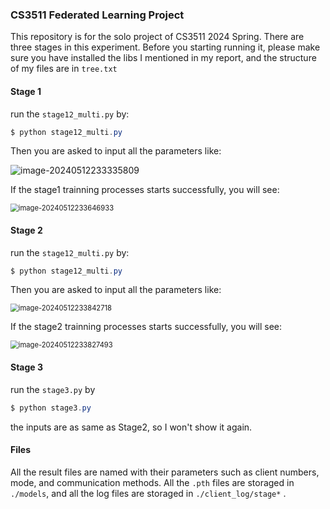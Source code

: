 ### CS3511 Federated Learning Project

This repository is for the solo project of CS3511 2024 Spring. There are three stages in this experiment. Before you starting running it, please make sure you have installed the libs I mentioned in my report, and the structure of my files are in `tree.txt`

#### Stage 1

run the `stage12_multi.py` by:

```powershell
$ python stage12_multi.py
```

Then you are asked to input all the parameters like:

![image-20240512233335809](C:/Users/daijunhao/AppData/Roaming/Typora/typora-user-images/image-20240512233335809.png)

If the stage1 trainning processes starts successfully, you will see:

<img src="C:/Users/daijunhao/AppData/Roaming/Typora/typora-user-images/image-20240512233646933.png" alt="image-20240512233646933" style="zoom: 80%;" />

#### Stage 2

run the `stage12_multi.py` by:

```powershell
$ python stage12_multi.py
```

Then you are asked to input all the parameters like:

<img src="C:/Users/daijunhao/AppData/Roaming/Typora/typora-user-images/image-20240512233842718.png" alt="image-20240512233842718" style="zoom: 80%;" />

If the stage2 trainning processes starts successfully, you will see:

<img src="C:/Users/daijunhao/AppData/Roaming/Typora/typora-user-images/image-20240512233827493.png" alt="image-20240512233827493" style="zoom:80%;" />

#### Stage 3

run the `stage3.py` by

```powershell
$ python stage3.py
```

the inputs are as same as Stage2, so I won't show it again.

#### Files

All the result files are named with their parameters such as client numbers, mode, and communication methods. All the `.pth` files are storaged in `./models`,  and all the log files are storaged in `./client_log/stage*` .